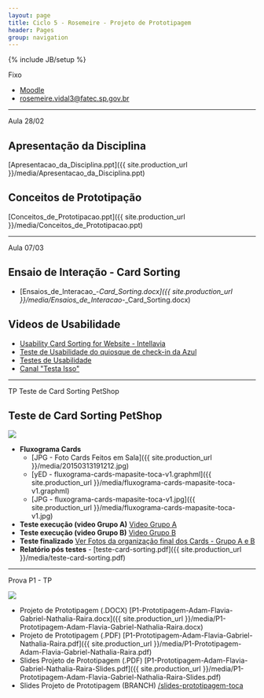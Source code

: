 ```yaml
---
layout: page
title: Ciclo 5 - Rosemeire - Projeto de Prototipagem
header: Pages
group: navigation
---
```

{% include JB/setup %}

<span class="label label-warning text-uppercase"><span class="glyphicon glyphicon glyphicon-star"></span> Fixo</span>

- [Moodle](http://fatecrl.edu.br/moodle/mod/assignment/view.php?id=4531)
- [rosemeire.vidal3@fatec.sp.gov.br](rosemeire.vidal3@fatec.sp.gov.br)

***

<span class="label label-primary text-uppercase"><span class="glyphicon glyphicon glyphicon-star"></span> Aula 28/02</span>

## Apresentação da Disciplina
[Apresentacao_da_Disciplina.ppt]({{ site.production_url }}/media/Apresentacao_da_Disciplina.ppt) 

## Conceitos de Prototipação
[Conceitos_de_Prototipacao.ppt]({{ site.production_url }}/media/Conceitos_de_Prototipacao.ppt) 

***

<span class="label label-primary text-uppercase"><span class="glyphicon glyphicon glyphicon-star"></span> Aula 07/03</span>

## Ensaio de Interação - Card Sorting
- [Ensaios_de_Interacao_-_Card_Sorting.docx]({{ site.production_url }}/media/Ensaios_de_Interacao_-_Card_Sorting.docx) 

## Videos de Usabilidade
- [Usability Card Sorting for Website - Intellavia](https://www.youtube.com/embed/TNvdgXCqEvM?rel=0&amp;controls=0)
- [Teste de Usabilidade do quiosque de check-in da Azul](https://www.youtube.com/watch?v=27uC45svZi8)
- [Testes de Usabilidade](https://www.youtube.com/watch?v=kZvx44m51lo)
- [Canal "Testa Isso"](https://www.youtube.com/channel/UCz3ocM9By6v0Y1yqZfkLJ8Q)


***

<span class="label label-success text-uppercase"><span class="glyphicon glyphicon glyphicon-star"></span> TP Teste de Card Sorting PetShop</span>

## Teste de Card Sorting PetShop

<p class="text-center"><img src="{{ site.production_url }}/media/20150313191212.jpg" class="img-responsive"></p>

- **Fluxograma Cards** 
	- [JPG - Foto Cards Feitos em Sala]({{ site.production_url }}/media/20150313191212.jpg)
	- [yED - fluxograma-cards-mapasite-toca-v1.graphml]({{ site.production_url }}/media/fluxograma-cards-mapasite-toca-v1.graphml)
	- [JPG - fluxograma-cards-mapasite-toca-v1.jpg]({{ site.production_url }}/media/fluxograma-cards-mapasite-toca-v1.jpg)
- **Teste execução (video Grupo A)** [Video Grupo A](https://www.youtube.com/watch?v=TGEFdKwgcWs&feature=youtu.be)
- **Teste execução (video Grupo B)** [Video Grupo B](https://www.youtube.com/watch?v=TGEFdKwgcWs&feature=youtu.be)
- **Teste finalizado** [Ver Fotos da organização final dos Cards - Grupo A e B](https://www.dropbox.com/sh/jf5qmv7v6m5mupa/AAAa9fq8wtdd-cQZgPnuwLWIa?dl=0)
- **Relatório pós testes** - [teste-card-sorting.pdf]({{ site.production_url }}/media/teste-card-sorting.pdf) 

***

<span class="label label-success text-uppercase"><span class="glyphicon glyphicon glyphicon-star"></span> Prova P1 - TP</span> 

<img src="{{ site.production_url }}/media/screenshot-slides-prototipagem-toca.png">

- Projeto de Prototipagem (.DOCX) [P1-Prototipagem-Adam-Flavia-Gabriel-Nathalia-Raira.docx]({{ site.production_url }}/media/P1-Prototipagem-Adam-Flavia-Gabriel-Nathalia-Raira.docx)
- Projeto de Prototipagem (.PDF) [P1-Prototipagem-Adam-Flavia-Gabriel-Nathalia-Raira.pdf]({{ site.production_url }}/media/P1-Prototipagem-Adam-Flavia-Gabriel-Nathalia-Raira.pdf)
- Slides Projeto de Prototipagem (.PDF) [P1-Prototipagem-Adam-Flavia-Gabriel-Nathalia-Raira-Slides.pdf]({{ site.production_url }}/media/P1-Prototipagem-Adam-Flavia-Gabriel-Nathalia-Raira-Slides.pdf)
- Slides Projeto de Prototipagem (BRANCH) [/slides-prototipagem-toca](https://github.com/adammacias/fatec-si-digital/tree/slides-prototipagem-toca)

 
